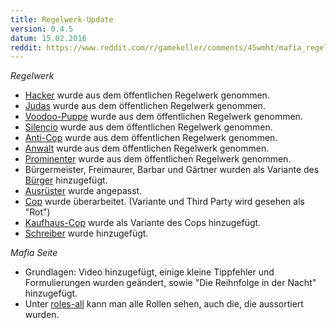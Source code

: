 ```yaml
---
title: Regelwerk-Update
version: 0.4.5
datum: 15.02.2016
reddit: https://www.reddit.com/r/gamekeller/comments/45wmht/mafia_regelwerk_update_045/
---
```



_Regelwerk_

* [Hacker](roles-all/#hacker) wurde aus dem öffentlichen Regelwerk genommen.
* [Judas](roles-all/#judas) wurde aus dem öffentlichen Regelwerk genommen.
* [Voodoo-Puppe](roles-all/#voodoo-puppe) wurde aus dem öffentlichen Regelwerk genommen.
* [Silencio](roles-all/#silencio) wurde aus dem öffentlichen Regelwerk genommen.
* [Anti-Cop](roles-all/#anti-cop) wurde aus dem öffentlichen Regelwerk genommen.
* [Anwalt](roles-all/#anwalt) wurde aus dem öffentlichen Regelwerk genommen.
* [Prominenter](roles-all/#promineter) wurde aus dem öffentlichen Regelwerk genommen.
* Bürgermeister, Freimaurer, Barbar und Gärtner wurden als Variante des [Bürger](roles/#buerger) hinzugefügt.
* [Ausrüster](roles/#ausruester) wurde angepasst.
* [Cop](roles/#cop) wurde überarbeitet. (Variante und Third Party wird gesehen als "Rot")
* [Kaufhaus-Cop](roles/#cop) wurde als Variante des Cops hinzugefügt.
* [Schreiber](roles/#schreiber) wurde hinzugefügt.

_Mafia Seite_

* Grundlagen: Video hinzugefügt, einige kleine Tippfehler und Formulierungen wurden geändert, sowie "Die Reihnfolge in der Nacht" hinzugefügt.
* Unter [roles-all](roles-all) kann man alle Rollen sehen, auch die, die aussortiert wurden.
